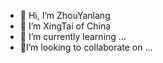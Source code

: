 - 💞️ Hi, I’m ZhouYanlang
- 👀 I’m XingTai of China
- 🌱 I’m currently learning ...
- 👋I’m looking to collaborate on ...


<!---
XiaoTigerKeke/XiaoTigerKeke is a ✨ special ✨ repository because its `README.md` (this file) appears on your GitHub profile.
You can click the Preview link to take a look at your changes.
--->
